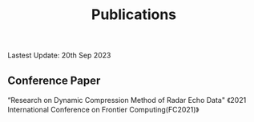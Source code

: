 ﻿---
layout: page
permalink: /publications/index.html
title: Publications
---

Lastest Update: 20th Sep 2023&nbsp;

## Conference Paper

“Research on Dynamic Compression Method of Radar Echo Data" 《2021 International Conference on Frontier Computing(FC2021)》


